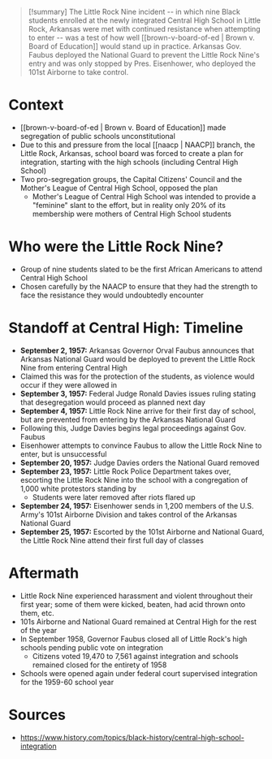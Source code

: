 > [!summary]
> The Little Rock Nine incident -- in which nine Black students enrolled at the newly integrated Central High School in Little Rock, Arkansas were met with continued resistance when attempting to enter --  was a test of how well [[brown-v-board-of-ed | Brown v. Board of Education]] would stand up in practice. Arkansas Gov. Faubus deployed the National Guard to prevent the Little Rock Nine's entry and was only stopped by Pres. Eisenhower, who deployed the 101st Airborne to take control. 

# Context

- [[brown-v-board-of-ed | Brown v. Board of Education]] made segregation of public schools unconstitutional
- Due to this and pressure from the local [[naacp | NAACP]] branch, the Little Rock, Arkansas, school board was forced to create a plan for integration, starting with the high schools (including Central High School)
- Two pro-segregation groups, the Capital Citizens' Council and the Mother's League of Central High School, opposed the plan
	- Mother's League of Central High School was intended to provide a "feminine" slant to the effort, but in reality only 20% of its membership were mothers of Central High School students

# Who were the Little Rock Nine?

- Group of nine students slated to be the first African Americans to attend Central High School
- Chosen carefully by the NAACP to ensure that they had the strength to face the resistance they would undoubtedly encounter

# Standoff at Central High: Timeline

- **September 2, 1957:** Arkansas Governor Orval Faubus announces that Arkansas National Guard would be deployed to prevent the Little Rock Nine from entering Central High
- Claimed this was for the protection of the students, as violence would occur if they were allowed in
- **September 3, 1957:** Federal Judge Ronald Davies issues ruling stating that desegregation would proceed as planned next day
- **September 4, 1957:** Little Rock Nine arrive for their first day of school, but are prevented from entering by the Arkansas National Guard
- Following this, Judge Davies begins legal proceedings against Gov. Faubus
- Eisenhower attempts to convince Faubus to allow the Little Rock Nine to enter, but is unsuccessful
- **September 20, 1957:** Judge Davies orders the National Guard removed
- **September 23, 1957:** Little Rock Police Department takes over, escorting the Little Rock Nine into the school with a congregation of 1,000 white protestors standing by
	- Students were later removed after riots flared up
- **September 24, 1957:** Eisenhower sends in 1,200 members of the U.S. Army's 101st Airborne Division and takes control of the Arkansas National Guard
- **September 25, 1957:** Escorted by the 101st Airborne and National Guard, the Little Rock Nine attend their first full day of classes

# Aftermath

- Little Rock Nine experienced harassment and violent throughout their first year; some of them were kicked, beaten, had acid thrown onto them, etc.
- 101s Airborne and National Guard remained at Central High for the rest of the year
- In September 1958, Governor Faubus closed all of Little Rock's high schools pending public vote on integration
	- Citizens voted 19,470 to 7,561 against integration and schools remained closed for the entirety of 1958
- Schools were opened again under federal court supervised integration for the 1959-60 school year

# Sources

- https://www.history.com/topics/black-history/central-high-school-integration
